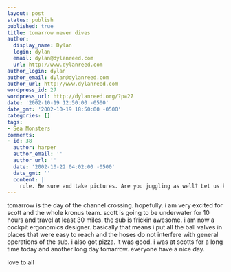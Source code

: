 ```yaml
---
layout: post
status: publish
published: true
title: tomarrow never dives
author:
  display_name: Dylan
  login: dylan
  email: dylan@dylanreed.com
  url: http://www.dylanreed.com
author_login: dylan
author_email: dylan@dylanreed.com
author_url: http://www.dylanreed.com
wordpress_id: 27
wordpress_url: http://dylanreed.org/?p=27
date: '2002-10-19 12:50:00 -0500'
date_gmt: '2002-10-19 18:50:00 -0500'
categories: []
tags:
- Sea Monsters
comments:
- id: 38
  author: harper
  author_email: ''
  author_url: ''
  date: '2002-10-22 04:02:00 -0500'
  date_gmt: ''
  content: |
    rule. Be sure and take pictures. Are you juggling as well? Let us know
---
```

<p>tomarrow is the day of the channel crossing. hopefully. i am very excited for scott and the whole kronus team. scott is going to be underwater for 10 hours and travel at least 30 miles. the sub is frickin awesome. i am now a cockpit ergonomics designer. basically that means i put all the ball valves in places that were easy to reach and the hoses do not interfere with general operations of the sub. i also got pizza. it was good. i was at scotts for a long time today and another long day tomarrow. everyone have a nice day.</p>
<p>love to all</p>
